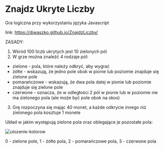 # Znajdz Ukryte Liczby
Gra logiczna przy wykorzystaniu języka Javascript

link: https://diwaszko.github.io/ZnajdzLiczby/

ZASADY:

1. Wśród 100 liczb ukrytych jest 10 zielonych pól
2. W grze można znaleźć 4 rodzaje pól:
  - zielone - pola, które należy odkryć, aby wygrać
  - żółte - wskazują, że jedno pole obok w pionie lub poziomie znajduje się zielone pole
  - pomarańczowe - wskazują, że dwa pola dalej w pionie lub poziomie znajduje się zielone pole
  - czerwone - oznacza, że w odległości 2 pól w pionie lub w poziomie nie ma zielonego pola (ale może być pole obok na skos)
3. Grę rozpoczyna się mając 40 monet, a każde odkrycie innego niż zielonego pola kosztuje 1 monete

Układ w jakim występują zielone pola oraz oblegające je pozostałe pola:

![ulozenie-kolorow](https://cloud.githubusercontent.com/assets/22865870/21220541/a235bb12-c2b9-11e6-8fa0-6cd069e91169.png)

0 - zielone pole,
1 - żółte pola,
2 - pomarańczowe pola,
3 - czerwone pola

